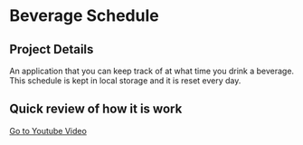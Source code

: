 # Beverage Schedule

## Project Details

An application that you can keep track of at what time you drink a beverage. 
This schedule is kept in local storage and it is reset every day.


## Quick review of how it is work

[Go to Youtube Video](https://youtu.be/6fDAC1FwW1w)
